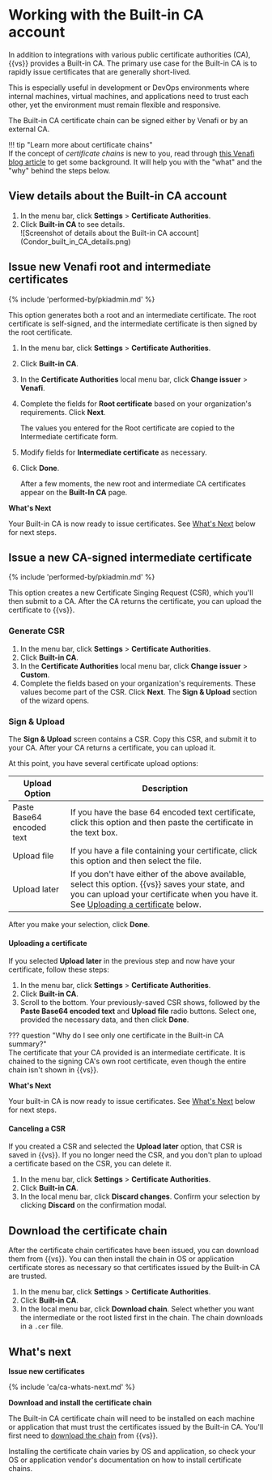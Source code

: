 # Working with the Built-in CA account

In addition to integrations with various public certificate authorities (CA),
{{vs}} provides a Built-in CA. The primary use case for the Built-in CA is to
rapidly issue certificates that are generally short-lived. 

This is especially useful in development or DevOps environments where internal
machines, virtual machines, and applications need to trust each other, yet the
environment must remain flexible and responsive.

The Built-in CA certificate chain can be signed either by Venafi or by an
external CA.

!!! tip "Learn more about certificate chains"    
    If the concept of _certificate chains_ is new to you, read through [this Venafi
    blog article](https://www.venafi.com/blog/how-do-certificate-chains-work) to get
    some background. It will help you with the "what" and the "why" behind the steps
    below.


## View details about the Built-in CA account

1. In the menu bar, click **Settings** > **Certificate Authorities**.
1. Click **Built-in CA** to see details.
    <div class="vaas-img" markdown=1>
    ![Screenshot of details about the Built-in CA account](Condor_built_in_CA_details.png)
    </div>

## Issue new Venafi root and intermediate certificates
{% include 'performed-by/pkiadmin.md' %}

<p class="stepIntro" markdown="1">
This option generates both a root and an intermediate certificate. The root
certificate is self-signed, and the intermediate certificate is then signed 
by the root certificate.
</p>

1. In the menu bar, click **Settings** > **Certificate Authorities**.
2. Click **Built-in CA**.
3. In the **Certificate Authorities** local menu bar, click **Change issuer** >
   **Venafi**.
4. Complete the fields for **Root certificate** based on your organization's
   requirements. Click **Next**. 

    The values you entered for the Root certificate are copied to the
    Intermediate certificate form.

5. Modify fields for **Intermediate certificate** as necessary.
6. Click **Done**.

    After a few moments, the new root and intermediate CA certificates appear on the **Built-In CA** page.

**What's Next**

Your Built-in CA is now ready to issue certificates. See [What's Next](#whatsnext) below for next steps.

## Issue a new CA-signed intermediate certificate
{% include 'performed-by/pkiadmin.md' %}

<p class="stepIntro" markdown="1">
This option creates a new Certificate Singing Request (CSR), which you'll then
submit to a CA. After the CA returns the certificate, you can upload the
certificate to {{vs}}.
</p>

### Generate CSR

1. In the menu bar, click **Settings** > **Certificate Authorities**.
1. Click **Built-in CA**.
1. In the **Certificate Authorities** local menu bar, click **Change issuer** >
   **Custom**.
1. Complete the fields based on your organization's requirements. These values
   become part of the CSR. Click **Next**. The **Sign & Upload** section of the
   wizard opens.

### Sign & Upload

The **Sign & Upload** screen contains a CSR. Copy this CSR, and submit it to
your CA. After your CA returns a certificate, you can upload it.

At this point, you have several certificate upload options: 

| Upload Option | Description |
|---|---|
| Paste Base64 encoded text | If you have the base 64 encoded text certificate, click this option and then paste the certificate in the text box.  |
| Upload file | If you have a file containing your certificate, click this option and then select the file. |
| Upload later | If you don't have either of the above available, select this option. {{vs}} saves your state, and you can upload your certificate when you have it. See [Uploading a certificate](#upload) below. |

After you make your selection, click **Done**.

#### <a name="upload"></a>Uploading a certificate

If you selected **Upload later** in the previous step and now have your
certificate, follow these steps:

1. In the menu bar, click **Settings** > **Certificate Authorities**. 
1. Click **Built-in CA**.
1. Scroll to the bottom. Your previously-saved CSR shows, followed by the
   **Paste Base64 encoded text** and **Upload file** radio buttons. Select one,
   provided the necessary data, and then click **Done**.

??? question "Why do I see only one certificate in the Built-in CA summary?"    
    The certificate that your CA provided is an intermediate certificate. It is
    chained to the signing CA's own root certificate, even though the entire chain
    isn't shown in {{vs}}.

**What's Next**

Your built-in CA is now ready to issue certificates. See [What's Next](#whatsnext) below for next steps.

#### Canceling a CSR

If you created a CSR and selected the **Upload later** option, that CSR is saved
in {{vs}}. If you no longer need the CSR, and you don't plan to upload a
certificate based on the CSR, you can delete it.

1. In the menu bar, click **Settings** > **Certificate Authorities**. 
1. Click **Built-in CA**.
1. In the local menu bar, click **Discard changes**. Confirm your selection by
   clicking **Discard** on the confirmation modal.

## <a name="download"></a>Download the certificate chain

<p class="stepIntro" markdown="1">
After the certificate chain certificates have been issued, you can download them
from {{vs}}. You can then install the chain in OS or application certificate
stores as necessary so that certificates issued by the Built-in CA are trusted.
</p>

1. In the menu bar, click **Settings** > **Certificate Authorities**. 
1. Click **Built-in CA**.
1. In the local menu bar, click **Download chain**. Select whether you want the
   intermediate or the root listed first in the chain. The chain downloads in a
   `.cer` file.

## <a name="whatsnext"></a>What's next

**Issue new certificates**

{% include 'ca/ca-whats-next.md' %}

**Download and install the certificate chain**

The Built-in CA certificate chain will need to be installed on each machine or
application that must trust the certificates issued by the Built-in CA. You'll
first need to [download the chain](#download) from {{vs}}. 

Installing the certificate chain varies by OS and application, so check your OS
or application vendor's documentation on how to install certificate chains.